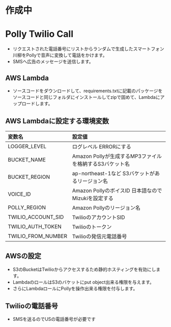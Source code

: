 # 作成中

# Polly Twilio Call

* リクエストされた電話番号にリストからランダムで生成したスマートフォン川柳をPollyで音声に変換して電話をかけます。
* SMSへ広告のメッセージを送信します。


## AWS Lambda

- ソースコードをダウンロードして、requirements.txtに記載のパッケージをソースコードと同じフォルダにインストールしてzipで固めて、Lambdaにアップロードします。


## AWS Lambdaに設定する環境変数

変数名|設定値
:--|:--
LOGGER_LEVEL|ログレベル ERRORにする
BUCKET_NAME|Amazon Pollyが生成するMP3ファイルを格納するS3バケット名
BUCKET_REGION|ap-northeast-1など S3バケットがあるリージョン名
VOICE_ID|Amazon PollyのボイスID 日本語なので Mizukiを設定する
POLLY_REGION|Amazon Pollyのリージョン名
TWILIO_ACCOUNT_SID|TwilioのアカウントSID
TWILIO_AUTH_TOKEN|Twilioのトークン
TWILIO_FROM_NUMBER|Twilioの発信元電話番号


## AWSの設定

* S3のBucketはTwilioからアクセスするため静的ホスティングを有効にします。
* LambdaのロールはS3のバケットにput object出来る権限を与えます。
* さらにLambdaロールにPollyを操作出来る権限を付与します。

## Twilioの電話番号

* SMSを送るのでUSの電話番号が必要です